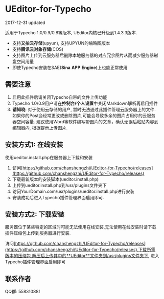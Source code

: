 UEditor-for-Typecho
===================

2017-12-31 updated

适用于Typecho 1.0/0.9/0.8等版本, UEditor内核已升级到1.4.3.3版本.

- 支持**又拍云存储**(upyun), 支持UPYUN的缩略图版本
- 支持**腾讯云对象存储**(COS)
- 支持图片上传到云服务器后删除本地服务器的对应冗余图片从而减少服务器磁盘空间用量
- 即使Typecho安装在SAE(**Sina** **APP** **Engine**)上也能正常使用


## 需要注意
1. 启用此插件后请关闭Typecho自带的文件上传功能
2. Typecho 1.0/0.9用户请在**控制台/个人设置**中关闭Markdown解析再启用插件
3. **请知晓**: 对于使用云存储的用户, 暂时无法通过此插件管理云服务器上的文件. 如果你的Post会经常更改或删除图片,可能会导致多余的图片占用你的云服务器空间容量. 建议使用Word等软件编写带图片的文章，确认无误后粘贴内容到编辑器内, 根据提示上传图片.

## 安装方式1: 在线安装
使用ueditor.install.php在服务器上下载和安装

1. 访问[https://github.com/chanshengzhi/UEditor-for-Typecho/releases](https://github.com/chanshengzhi/UEditor-for-Typecho/releases)
2. 下载最新版本的安装脚本(ueditor.install.php)
3. 上传到ueditor.install.php到/usr/plugins文件夹下
4. 访问YourDomain.com/usr/plugins/ueditor.install.php进行安装
5. 安装成功后进入Typecho插件管理界面启用即可.

## 安装方式2: 下载安装

服务器位于某些特定的区域时可能无法使用在线安装,无法使用在线安装时请下载插件压缩包上传到服务器进行安装.

访问[https://github.com/chanshengzhi/UEditor-for-Typecho/releases](https://github.com/chanshengzhi/UEditor-for-Typecho/releases),下载所需版本的压缩包,解压后上传其中的**UEditor**文件夹到/usr/plugins文件夹下, 进入Typecho插件管理界面启用即可

## 联系作者

QQ群: 558310881
